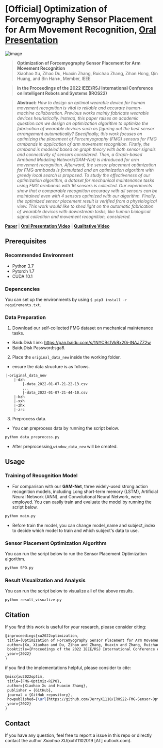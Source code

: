 # [Official] Optimization of Forcemyography Sensor Placement for Arm Movement Recognition, [Oral Presentation](https://youtu.be/xDlr6OBpEeI)

![image](https://user-images.githubusercontent.com/65257938/178545143-3e3919b1-9b67-4ed8-8288-dc1c6e4a39e9.png)


>**Optimization of Forcemyography Sensor Placement for Arm Movement Recognition**<br>
>Xiaohao Xu, Zihao Du, Huaxin Zhang, Ruichao Zhang,
Zihan Hong, Qin Huang, and Bin Han∗, Member, IEEE

>**In the Proceedings of the 2022 IEEE/RSJ International Conference on Intelligent Robots and Systems (IROS22)**

>**Abstract:**  *How to design an optimal wearable device for human movement recognition is vital to reliable and accurate human-machine collaboration. Previous works mainly fabricate wearable devices heuristically. Instead, this paper raises an academic question:can we design an optimization algorithm to optimize the fabrication of wearable devices such as figuring out the best sensor arrangement automatically? Specifically, this work focuses on optimizing the placement of Forcemyography (FMG) sensors for FMG armbands in application of arm movement recognition. Firstly, the armband is modeled based on graph theory with both sensor signals and connectivity of sensors considered. Then, a Graph-based Armband Modeling Network(GAM-Net) is introduced for arm movement recognition. Afterward, the sensor placement optimization for FMG armbands is formulated and an optimization algorithm with greedy local search is proposed. To study the effectiveness of our optimization algorithm, a dataset for mechanical maintenance tasks using FMG armbands with 16 sensors is collected. Our experiments show that a comparable recognition accuracy with all sensors can be 
maintained even with 4 sensors optimized with our algorithm. Finally, the optimized sensor placement result is verified from a physiological view. This work would like to shed light on the automatic fabrication of wearable devices with downstream tasks, like human biological signal collection and movement recognition, considered.*

[**Paper**](https://arxiv.org/abs/2207.10915) |  [**Oral Presentation Video**](https://youtu.be/xDlr6OBpEeI) |
 [**Qualitative Video**](https://youtu.be/sBC8uCjaQuU) 
 
## Prerequisites
### Recommended Environment
* Python 3.7
* Pytorch 1.7
* CUDA 10.1

### Depencencies
You can set up the environments by using `$ pip3 install -r requirements.txt`.

### Data Preparation
1. Download our self-collected FMG dataset on mechanical maintenance tasks.
- BaiduDisk Link: https://pan.baidu.com/s/1NYCBs1VkBx20i-INAJZZ2w 
- BaiduDisk Password:sga8.

2. Place the `original_data_new` inside the working folder.
- ensure the data structure is as follows.
~~~~
|-original_data_new
    |-dzh
        |-data_2022-01-07-21-22-13.csv
        ...
        |-data_2022-01-07-21-44-10.csv
    |-hzh
    |-xxh
    |-zhx
    |-zrc
~~~~

3. Preprocess data.
- You can preprocess data by running the script below.
```python
python data_preprocess.py
```
- After preprocessing,`window_data_new` will be created.

## Usage
### Training of Recognition Model
- For comparison with our **GAM-Net**, three widely-used strong action recognition models, including Long short-term memory (LSTM), Artificial Neural Network (ANN), and Convolutional Neural Network, were employed. You can easily train and evaluate the model by running the script below.
```python
python main.py
```
- Before train the model, you can change model_name and subject_index to decide which model to train and which subject's data to use. 

### Sensor Placement Optimization Algorithm
You can run the script below to run the Sensor Placement Optimization algorithm.
```python
python SPO.py
```

### Result Visualization and Analysis
You can run the script below to visualize all of the above results.
```python
python result_visualize.py
```


## Citation
If you find this work is useful for your research, please consider citing:

 ```latex
@inproceedings{xu2022optimization,
  title={Optimization of Forcemyography Sensor Placement for Arm Movement Recognition},
  author={Xu, Xiaohao and Du, Zihao and Zhang, Huaxin and Zhang, Ruichao and Hong, Zihan and Huang, Qin and Han, bin}, 
  booktitle={Proceedings of the 2022 IEEE/RSJ International Conference on Intelligent Robots and Systems (IROS22)},
  year={2022}
}
```

if you find the implementations helpful, please consider to cite:

 ```latex
@misc{xu2022optim,
  title={FMG-Optimiz-REPO},
  author={Xiaohao Xu and Huaxin Zhang},
  publisher = {GitHub},
  journal = {GitHub repository},
  howpublished={\url{https://github.com/JerryX1110/IROS22-FMG-Sensor-Optimization/}},
  year={2022}
}
```

## Contact
If you have any question, feel free to report a issue in this repo or directly contact the author _Xiaohao XU_(xxh11102019 [AT] outlook.com).
